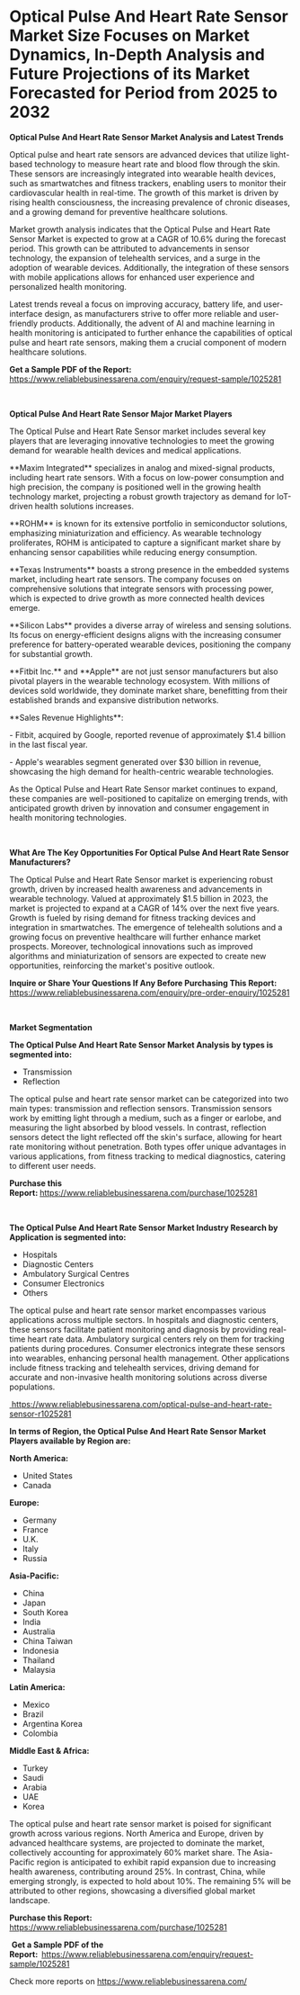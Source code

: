 <p><h1>Optical Pulse And Heart Rate Sensor Market Size Focuses on Market Dynamics, In-Depth Analysis and Future Projections of its Market Forecasted for Period from 2025 to 2032</h1></p><p><strong>Optical Pulse And Heart Rate Sensor Market Analysis and Latest Trends</strong></p>
<p><p>Optical pulse and heart rate sensors are advanced devices that utilize light-based technology to measure heart rate and blood flow through the skin. These sensors are increasingly integrated into wearable health devices, such as smartwatches and fitness trackers, enabling users to monitor their cardiovascular health in real-time. The growth of this market is driven by rising health consciousness, the increasing prevalence of chronic diseases, and a growing demand for preventive healthcare solutions.</p><p>Market growth analysis indicates that the Optical Pulse and Heart Rate Sensor Market is expected to grow at a CAGR of 10.6% during the forecast period. This growth can be attributed to advancements in sensor technology, the expansion of telehealth services, and a surge in the adoption of wearable devices. Additionally, the integration of these sensors with mobile applications allows for enhanced user experience and personalized health monitoring. </p><p>Latest trends reveal a focus on improving accuracy, battery life, and user-interface design, as manufacturers strive to offer more reliable and user-friendly products. Additionally, the advent of AI and machine learning in health monitoring is anticipated to further enhance the capabilities of optical pulse and heart rate sensors, making them a crucial component of modern healthcare solutions.</p></p>
<p><strong>Get a Sample PDF of the Report:&nbsp;</strong> <a href="https://www.reliablebusinessarena.com/enquiry/request-sample/1025281?utm_campaign=3042&utm_medium=2&utm_source=Github&utm_content=ia&utm_term=08032025&utm_id=optical-pulse-and-heart-rate-sensor">https://www.reliablebusinessarena.com/enquiry/request-sample/1025281</a></p>
<p>&nbsp;</p>
<p><strong>Optical Pulse And Heart Rate Sensor Major Market Players</strong></p>
<p><p>The Optical Pulse and Heart Rate Sensor market includes several key players that are leveraging innovative technologies to meet the growing demand for wearable health devices and medical applications.</p><p>**Maxim Integrated** specializes in analog and mixed-signal products, including heart rate sensors. With a focus on low-power consumption and high precision, the company is positioned well in the growing health technology market, projecting a robust growth trajectory as demand for IoT-driven health solutions increases.</p><p>**ROHM** is known for its extensive portfolio in semiconductor solutions, emphasizing miniaturization and efficiency. As wearable technology proliferates, ROHM is anticipated to capture a significant market share by enhancing sensor capabilities while reducing energy consumption.</p><p>**Texas Instruments** boasts a strong presence in the embedded systems market, including heart rate sensors. The company focuses on comprehensive solutions that integrate sensors with processing power, which is expected to drive growth as more connected health devices emerge.</p><p>**Silicon Labs** provides a diverse array of wireless and sensing solutions. Its focus on energy-efficient designs aligns with the increasing consumer preference for battery-operated wearable devices, positioning the company for substantial growth.</p><p>**Fitbit Inc.** and **Apple** are not just sensor manufacturers but also pivotal players in the wearable technology ecosystem. With millions of devices sold worldwide, they dominate market share, benefitting from their established brands and expansive distribution networks.</p><p>**Sales Revenue Highlights**: </p><p>- Fitbit, acquired by Google, reported revenue of approximately $1.4 billion in the last fiscal year.</p><p>- Apple's wearables segment generated over $30 billion in revenue, showcasing the high demand for health-centric wearable technologies.</p><p>As the Optical Pulse and Heart Rate Sensor market continues to expand, these companies are well-positioned to capitalize on emerging trends, with anticipated growth driven by innovation and consumer engagement in health monitoring technologies.</p></p>
<p>&nbsp;</p>
<p><strong>What Are The Key Opportunities For Optical Pulse And Heart Rate Sensor Manufacturers?</strong></p>
<p><p>The Optical Pulse and Heart Rate Sensor market is experiencing robust growth, driven by increased health awareness and advancements in wearable technology. Valued at approximately $1.5 billion in 2023, the market is projected to expand at a CAGR of 14% over the next five years. Growth is fueled by rising demand for fitness tracking devices and integration in smartwatches. The emergence of telehealth solutions and a growing focus on preventive healthcare will further enhance market prospects. Moreover, technological innovations such as improved algorithms and miniaturization of sensors are expected to create new opportunities, reinforcing the market's positive outlook.</p></p>
<p><strong>Inquire or Share Your Questions If Any Before Purchasing This Report:</strong> <a href="https://www.reliablebusinessarena.com/enquiry/pre-order-enquiry/1025281?utm_campaign=3042&utm_medium=2&utm_source=Github&utm_content=ia&utm_term=08032025&utm_id=optical-pulse-and-heart-rate-sensor">https://www.reliablebusinessarena.com/enquiry/pre-order-enquiry/1025281</a></p>
<p>&nbsp;</p>
<p><strong>Market Segmentation</strong></p>
<p><strong>The Optical Pulse And Heart Rate Sensor Market Analysis by types is segmented into:</strong></p>
<p><ul><li>Transmission</li><li>Reflection</li></ul></p>
<p><p>The optical pulse and heart rate sensor market can be categorized into two main types: transmission and reflection sensors. Transmission sensors work by emitting light through a medium, such as a finger or earlobe, and measuring the light absorbed by blood vessels. In contrast, reflection sensors detect the light reflected off the skin's surface, allowing for heart rate monitoring without penetration. Both types offer unique advantages in various applications, from fitness tracking to medical diagnostics, catering to different user needs.</p></p>
<p><strong>Purchase this Report:&nbsp;</strong><a href="https://www.reliablebusinessarena.com/purchase/1025281?utm_campaign=3042&utm_medium=2&utm_source=Github&utm_content=ia&utm_term=08032025&utm_id=optical-pulse-and-heart-rate-sensor">https://www.reliablebusinessarena.com/purchase/1025281</a></p>
<p>&nbsp;</p>
<p><strong>The Optical Pulse And Heart Rate Sensor Market Industry Research by Application is segmented into:</strong></p>
<p><ul><li>Hospitals</li><li>Diagnostic Centers</li><li>Ambulatory Surgical Centres</li><li>Consumer Electronics</li><li>Others</li></ul></p>
<p><p>The optical pulse and heart rate sensor market encompasses various applications across multiple sectors. In hospitals and diagnostic centers, these sensors facilitate patient monitoring and diagnosis by providing real-time heart rate data. Ambulatory surgical centers rely on them for tracking patients during procedures. Consumer electronics integrate these sensors into wearables, enhancing personal health management. Other applications include fitness tracking and telehealth services, driving demand for accurate and non-invasive health monitoring solutions across diverse populations.</p></p>
<p><a href="https://www.reliablebusinessarena.com/optical-pulse-and-heart-rate-sensor-r1025281?utm_campaign=3042&utm_medium=2&utm_source=Github&utm_content=ia&utm_term=08032025&utm_id=optical-pulse-and-heart-rate-sensor">&nbsp;https://www.reliablebusinessarena.com/optical-pulse-and-heart-rate-sensor-r1025281</a></p>
<p><strong>In terms of Region, the Optical Pulse And Heart Rate Sensor Market Players available by Region are:</strong></p>
<p>
    <p> <strong> North America: </strong>
        <ul>
            <li>United States</li>
            <li>Canada</li>
        </ul>
        </p> 
    <p> <strong> Europe: </strong>
        <ul>
            <li>Germany</li>
            <li>France</li>
            <li>U.K.</li>
            <li>Italy</li>
            <li>Russia</li>
        </ul>
        </p> 
    <p> <strong> Asia-Pacific: </strong>
        <ul>
            <li>China</li>
            <li>Japan</li>
            <li>South Korea</li>
            <li>India</li>
            <li>Australia</li>
            <li>China Taiwan</li>
            <li>Indonesia</li>
            <li>Thailand</li>
            <li>Malaysia</li>
        </ul>
        </p> 
    <p> <strong> Latin America: </strong>
        <ul>
            <li>Mexico</li>
            <li>Brazil</li>
            <li>Argentina Korea</li>
            <li>Colombia</li>
        </ul>
        </p> 
    <p> <strong> Middle East & Africa: </strong>
        <ul>
            <li>Turkey</li>
            <li>Saudi</li>
            <li>Arabia</li>
            <li>UAE</li>
            <li>Korea</li>
        </ul>
    </p>
    </p>
<p><p>The optical pulse and heart rate sensor market is poised for significant growth across various regions. North America and Europe, driven by advanced healthcare systems, are projected to dominate the market, collectively accounting for approximately 60% market share. The Asia-Pacific region is anticipated to exhibit rapid expansion due to increasing health awareness, contributing around 25%. In contrast, China, while emerging strongly, is expected to hold about 10%. The remaining 5% will be attributed to other regions, showcasing a diversified global market landscape.</p></p>
<p><strong>Purchase this Report: </strong><a href="https://www.reliablebusinessarena.com/purchase/1025281?utm_campaign=3042&utm_medium=2&utm_source=Github&utm_content=ia&utm_term=08032025&utm_id=optical-pulse-and-heart-rate-sensor">https://www.reliablebusinessarena.com/purchase/1025281</a></p>
<p>&nbsp;<strong>Get a Sample PDF of the Report:&nbsp;&nbsp;</strong><a href="https://www.reliablebusinessarena.com/enquiry/request-sample/1025281?utm_campaign=3042&utm_medium=2&utm_source=Github&utm_content=ia&utm_term=08032025&utm_id=optical-pulse-and-heart-rate-sensor">https://www.reliablebusinessarena.com/enquiry/request-sample/1025281</a></p>
<p><strong></strong></p>
<p>Check more reports on <a href="https://www.reliablebusinessarena.com/?utm_campaign=3042&utm_medium=2&utm_source=Github&utm_content=ia&utm_term=08032025&utm_id=optical-pulse-and-heart-rate-sensor">https://www.reliablebusinessarena.com/</a></p>